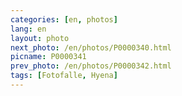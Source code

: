 ```yaml
---
categories: [en, photos]
lang: en
layout: photo
next_photo: /en/photos/P0000340.html
picname: P0000341
prev_photo: /en/photos/P0000342.html
tags: [Fotofalle, Hyena]
---
```

